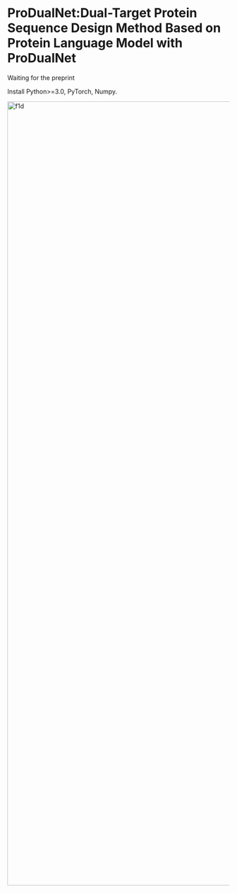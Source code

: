 # ProDualNet:Dual-Target Protein Sequence Design Method Based on Protein Language Model with ProDualNet

Waiting for the preprint 

Install Python>=3.0, PyTorch, Numpy.

<img width="1773" alt="f1d" src="https://github.com/user-attachments/assets/c74fca2a-3af3-430f-a866-24b0913beaf0" />
